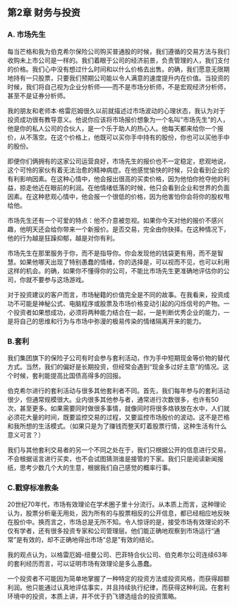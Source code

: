 ## 第2章 财务与投资

### A. 市场先生

每当芒格和我为伯克希尔保险公司购买普通股的时候，我们遵循的交易方法与我们收购未上市公司是一样的。我们着眼于公司的经济前景，负责管理的人，我们支付的价格。我们心中没有想过什么时间和以什么价格去出售。的确，我们愿意无限期地持有一只股票，只要我们预期公司能以令人满意的速度提升内在价值。当投资的时候，我们将自己视为企业分析师——而不是市场分析师，不是宏观经济分析师，甚至不是证券分析师。

我的朋友和老师本·格雷厄姆很久以前就描述过市场波动的心理状态，我认为对于投资成功很有教导意义。他说你应该将市场报价想象为一个名叫“市场先生”的人，他是你的私人公司的合伙人，是一个乐于助人的热心人。他每天都来给你一个报价，从不落空。在这个价格上，他既可以买你手中持有的股份，你也可以买他手中的股份。

即便你们俩拥有的这家公司运营良好，市场先生的报价也不一定稳定，悲观地说，这个可怜的家伙有着无法治愈的精神病症。在他感觉愉快的时候，只会看到企业的有利影响因素。在这种心情中，他会报出很高的买卖价格，因为他怕你抢夺他的利益，掠走他近在眼前的利润。在他情绪低落的时候，他只会看到企业和世界的负面因素。在这种悲观心情中，他会报一个很低的价格，因为他害怕你会将你的股权甩给他。

市场先生还有一个可爱的特点：他不介意被忽视。如果你今天对他的报价不感兴趣，他明天还会给你带来一个新报价。是否交易，完全由你抉择。在这种情况下，他的行为越是狂躁抑郁，越是对你有利。

市场先生在那里服务于你，而不是指导你。你会发现他的钱袋更有用，而不是智慧。如果他哪天出现了特别愚蠢的情绪，你的选择是，可以视而不见，也可以利用这样的机会。的确，如果你不懂得你的公司，不能比市场先生更准确地评估你的公司，你就不要参与这场游戏。

对于投资建议的客户而言，市场秘籍的价值完全是不同的故事。在我看来，投资成功不可能是神秘公式、电脑程序或股票及市场价格变动引起的闪烁信号的产物。一个投资者如果想成功，必须将两种能力结合在一起，一是判断优秀企业的能力，一是将自己的思维和行为与市场中弥漫的极易传染的情绪隔离开来的能力。

### B.套利

我们集团旗下的保险子公司有时会参与套利活动，作为手中短期现金等价物的替代方式。当然，我们的偏好是长期投资，但经常会遇到“现金多过好主意”的情况。这个时候，套利能提高比国债高得多的回报。

伯克希尔进行的套利活动与很多其他套利者不同。首先，我们每年参与的套利活动很少，但通常规模很大。业内很多其他参与者，通常进行次数很多，也许有50次，甚至更多。如果需要同时做很多事情，就像同时将很多烙铁放在水中，人们就必须花大量的时间，既要监控交易的过程，又要监控市场股价的波动。这不是芒格和我所想的生活模式。（如果只是为了赚钱而整天盯着股票行情，这种生活有什么意义可言？）

我们与其他套利交易者的另一个不同之处在于，我们只根据公开的信息进行交易，不会根据谣言进行买卖，也不会试图猜测谁是接管的下家。我们只是阅读新闻报纸，思考少数几个大的生意，根据我们自己感觉的概率行事。

### C.戳穿标准教条

20世纪70年代，市场有效理论在学术圈子里十分流行。从本质上而言，这种理论认为，股票分析毫无用处，因为所有的与股票相反的公开信息，都已经相应地反映在股价中。换而言之，市场总是无所不知。令人惊讶的是，接受市场有效理论的不仅有学者，还有很多投资专家和公司管理层。他们能正确地观察到市场运行“通常”是有效的，却不正确地得出市场“总是”有效的结论。

我的观点认为，以格雷厄姆-纽曼公司、巴菲特合伙公司、伯克希尔公司连续63年的套利经历而言，可以证明市场有效理论是多么愚蠢。

一个投资者不可能因为简单地掌握了一种特定的投资方法或投资风格，而获得超额利润。他只能通过认真地评估事实，并且持续执行纪律，而获得这种利润。在套利环境中的投资，本质上讲，并不优于扔飞镖选组合的投资策略。

